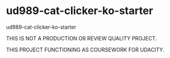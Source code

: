 ud989-cat-clicker-ko-starter
============================

ud989-cat-clicker-ko-starter

THIS IS NOT A PRODUCTION OR REVIEW QUALITY PROJECT.

THIS PROJECT FUNCTIONING AS COURSEWORK FOR UDACITY.
